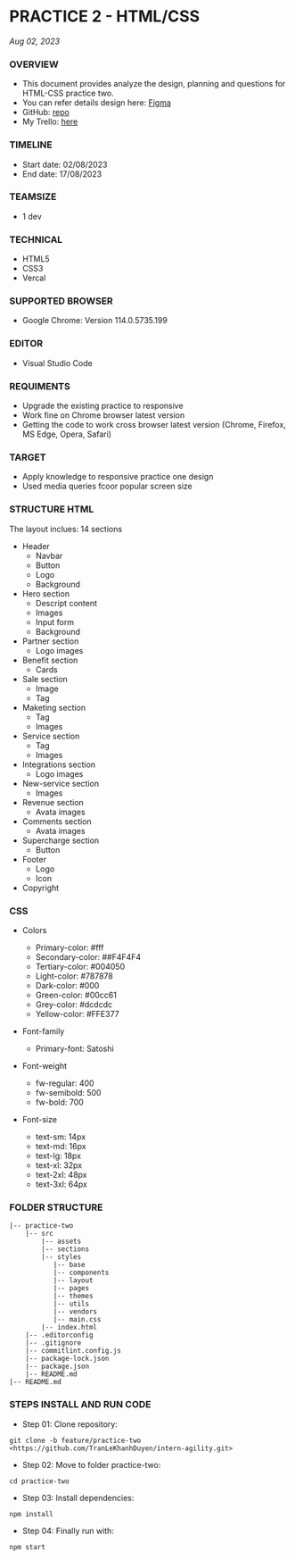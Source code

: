 # PRACTICE 2 - HTML/CSS
*Aug 02, 2023*

### OVERVIEW
* This document provides analyze the design, planning and questions for HTML-CSS practice two.
* You can refer details design here: [Figma](https://www.figma.com/file/QIMFoTvHjbrnZy6sp24DKz/Yoora-CMS-(Copy)-(Copy)?type=design&node-id=0-1&mode=design&t=sMtIHNgTzubuZnWL-0)
* GitHub: [repo](https://github.com/TranLeKhanhDuyen/intern-agility/tree/learn-html-css)
* My Trello: [here](https://trello.com/b/yQlmWuS5/internship-duyen-tran-practicetwo0)
### TIMELINE
* Start date: 02/08/2023
* End date: 17/08/2023
  
### TEAMSIZE
* 1 dev

### TECHNICAL
* HTML5
* CSS3
* Vercal

### SUPPORTED BROWSER
* Google Chrome: Version 114.0.5735.199

### EDITOR
* Visual Studio Code
  
### REQUIMENTS
* Upgrade the existing practice to responsive
* Work fine on Chrome browser latest version
* Getting the code to work cross browser latest version (Chrome, Firefox, MS Edge, Opera, Safari)


### TARGET
* Apply knowledge to responsive practice one design
* Used media queries fcoor popular screen size


### STRUCTURE HTML
The layout inclues: 14 sections
* Header
  * Navbar
  * Button
  * Logo
  * Background
* Hero section
  * Descript content
  * Images
  * Input form
  * Background 
* Partner section
  * Logo images
* Benefit section
  * Cards
* Sale section
  * Image 
  * Tag
* Maketing section
  * Tag
  * Images 
* Service section
  * Tag
  * Images 
* Integrations section
  * Logo images
* New-service section
  * Images
* Revenue section
  * Avata images
* Comments section
  * Avata images
* Supercharge section
  * Button
* Footer
  * Logo
  * Icon 
* Copyright
### CSS
* Colors
  * Primary-color: #fff
  * Secondary-color: ##F4F4F4
  * Tertiary-color: #004050
  * Light-color: #787878
  * Dark-color: #000
  * Green-color: #00cc61
  * Grey-color: #dcdcdc
  * Yellow-color: #FFE377

* Font-family
  * Primary-font: Satoshi
    
* Font-weight
  * fw-regular: 400
  * fw-semibold: 500
  * fw-bold: 700
    
* Font-size
  * text-sm: 14px
  * text-md: 16px
  * text-lg: 18px
  * text-xl: 32px
  * text-2xl: 48px
  * text-3xl: 64px

### FOLDER STRUCTURE

```
|-- practice-two
    |-- src
        |-- assets
        |-- sections
        |-- styles
           |-- base
           |-- components
           |-- layout
           |-- pages
           |-- themes
           |-- utils
           |-- vendors
           |-- main.css
        |-- index.html
    |-- .editorconfig
    |-- .gitignore
    |-- commitlint.config.js
    |-- package-lock.json
    |-- package.json
    |-- README.md
|-- README.md

```

### STEPS INSTALL AND RUN CODE
- Step 01: Clone repository:

```
git clone -b feature/practice-two <https://github.com/TranLeKhanhDuyen/intern-agility.git>
```

- Step 02: Move to folder practice-two:

```
cd practice-two
```

- Step 03: Install dependencies:

```
npm install
```

- Step 04: Finally run with:

```
npm start
```
